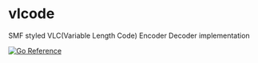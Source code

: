 # vlcode
SMF styled VLC(Variable Length Code) Encoder Decoder implementation

[![Go Reference](https://pkg.go.dev/badge/github.com/th-yoo/vlcode.svg)](https://pkg.go.dev/github.com/th-yoo/vlcode)
